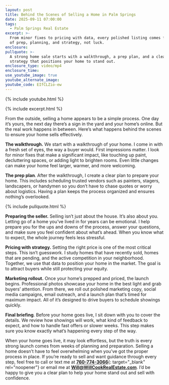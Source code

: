 ```yaml
---
layout: post
title: Behind the Scenes of Selling a Home in Palm Springs
date: 2025-09-11 07:00:00
tags:
  - Palm Springs Real Estate
excerpt: >-
  From minor fixes to pricing with data, every polished listing comes from weeks
  of prep, planning, and strategy, not luck.
enclosure:
pullquote: >-
  A strong home sale starts with a walkthrough, a prep plan, and a clear
  strategy that positions your home to stand out.
enclosure_type: video/mp4
enclosure_time:
use_youtube_image: true
youtube_alternate_image:
youtube_code: EIfCLZio-ew
---
```

{% include youtube.html %}

{% include excerpt.html %}

From the outside, selling a home appears to be a simple process. One day it’s yours, the next day there’s a sign in the yard and your home’s online. But the real work happens in between. Here’s what happens behind the scenes to ensure your home sells effectively.

**The walkthrough.** We start with a walkthrough of your home. I come in with a fresh set of eyes, the way a buyer would. First impressions matter. I look for minor fixes that make a significant impact, like touching up paint, decluttering spaces, or adding light to brighten rooms. Even little changes can make your home feel larger, warmer, and more welcoming.

**The prep plan**. After the walkthrough, I create a clear plan to prepare your home. This includes scheduling trusted vendors such as painters, stagers, landscapers, or handymen so you don’t have to chase quotes or worry about logistics. Having a plan keeps the process organized and ensures nothing’s overlooked.

{% include pullquote.html %}

**Preparing the seller.** Selling isn’t just about the house. It’s also about you. Letting go of a home you’ve lived in for years can be emotional. I help prepare you for the ups and downs of the process, answer your questions, and make sure you feel confident about what’s ahead. When you know what to expect, the whole journey feels less stressful.

**Pricing with strategy.** Setting the right price is one of the most critical steps. This isn’t guesswork. I study homes that have recently sold, homes that are pending, and the active competition in your neighborhood. Together, we use that data to position your home in the market. The goal is to attract buyers while still protecting your equity.

**Marketing rollout.** Once your home’s prepped and priced, the launch begins. Professional photos showcase your home in the best light and grab buyers’ attention. From there, we roll out polished marketing copy, social media campaigns, email outreach, and a launch plan that’s timed for maximum impact. All of it’s designed to drive buyers to schedule showings quickly.

**Final briefing**. Before your home goes live, I sit down with you to cover the details. We review how showings will work, what kind of feedback to expect, and how to handle fast offers or slower weeks. This step makes sure you know exactly what’s happening every step of the way.

When your home goes live, it may look effortless, but the truth is every strong launch comes from weeks of planning and preparation. Selling a home doesn’t have to feel overwhelming when you’ve got the proper process in place. If you’re ready to sell and want guidance through every step, feel free to call or text me at [**760-774-3066**](%20tel:7607743066){: target="_blank" rel="noopener"} or email me at [**Will@WillCookRealEstate.com**](mailto:Will@WillCookRealEstate.com). I’d be happy to give you a clear plan to help your home stand out and sell with confidence.
